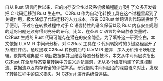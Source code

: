 自从 Rust 语言问世以来，它的内存安全性以及系统级编程能力吸引了众多开发者把 C 代码迁移到 Rust 生态中。 C2Rust 作为自动化转换工具在这个过程里起到了关键作用，极大降低了代码迁移的人力成本。虽说 C2Rust 给跨语言代码转换给予了便利，不过它在转换过程中对于 C 语言特性的语义保留以及 Rust 内存安全规则的适配问题还没有得到充分的研究。比如，在处理 C 语言的全局静态变量时， C2Rust 生成的 Rust 代码可能存在潜在的安全隐患。为了填补这一研究空白，本文依据 LLVM IR 中间码分析，对 C2Rust 工具在 C 代码转换时的关键路径展开了系统性评估。通过提取 C2Rust 转换前后的 LLVM IR 差异，深入分析指令映射逻辑。依靠构建典型 C 项目数据集并且结合静态分析技术，本文从中间码层次指出 C2Rust 在全局静态变量转换中的语义适配漏洞，还从多个维度构建了包含控制流、数据流以及内存安全的评估体系。研究借助中间码层面的深度语义对比，发现了转换过程中的语义损失，对 C2Rust 进行系统性评估。
